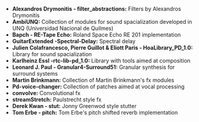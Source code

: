 * **Alexandros Drymonitis - filter_abstractions:** Filters by Alexandros Drymonitis
* **AmbiUNQ:** Collection of modules for sound spacialization developed in UNQ (Universidad Nacional de Quilmes)
* **Bapch - RE-Tape Echo:** Roland Space Echo RE 201 implementation
* **GuitarExtended -Spectral-Delay:** Spectral delay
* **Julien Colafrancesco, Pierre Guillot & Eliott Paris - HoaLibrary_PD_1.0:** Library for sound spacialization
* **Karlheinz Essl -rtc-lib-pd_1.0:** Library with tools aimed at composition
* **Leonard J. Paul - Granular4-Surround51:** Granular synthesis for surround systems
* **Martin Brinkmann:** Collection of Martin Brinkmann's fx modules
* **Pd-voice-changer:** Collection of patches aimed at vocal processing
* **convolve:** Convolutional fx
* **streamStretch:** Paulstrecht style fx
* **Derek Kwan - stut:** Jonny Greenwod style stutter
* **Tom Erbe - pitch:** Tom Erbe's pitch shifted reverb implementation
